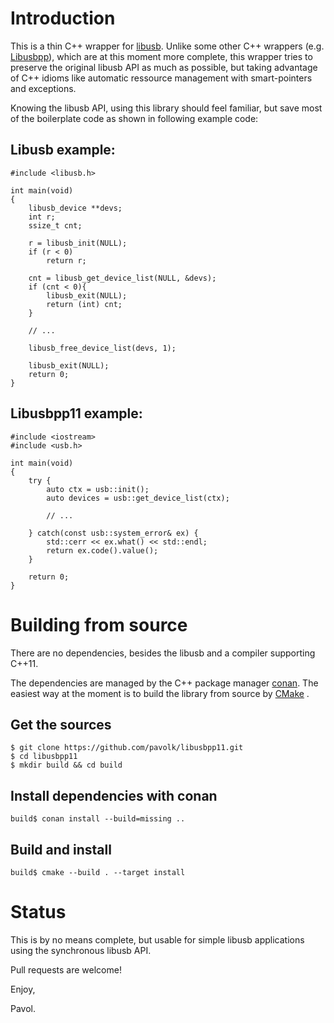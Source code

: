 # Introduction

This is a thin C++ wrapper for [libusb](https://github.com/libusb/libusb.git). Unlike some other C++ wrappers (e.g. [Libusbpp](https://github.com/zarthcode/Libusbpp)), which are at this moment more complete, this wrapper tries to preserve the original libusb API as much as possible, but taking advantage of C++ idioms like automatic ressource management with smart-pointers and exceptions.

Knowing the libusb API, using this library should feel familiar, but save most of the boilerplate code as shown in following example code:

## Libusb example:

```
#include <libusb.h>

int main(void)
{
	libusb_device **devs;
	int r;
	ssize_t cnt;

	r = libusb_init(NULL);
	if (r < 0)
		return r;

	cnt = libusb_get_device_list(NULL, &devs);
	if (cnt < 0){
		libusb_exit(NULL);
		return (int) cnt;
	}

	// ...
	
	libusb_free_device_list(devs, 1);

	libusb_exit(NULL);
	return 0;
}
```

## Libusbpp11 example:

```
#include <iostream>
#include <usb.h>

int main(void)
{
	try {
		auto ctx = usb::init();
		auto devices = usb::get_device_list(ctx);

		// ...
		
	} catch(const usb::system_error& ex) {
		std::cerr << ex.what() << std::endl;
		return ex.code().value();
	}
	
	return 0;
}
```

# Building from source

There are no dependencies, besides the libusb and a compiler supporting C++11. 

The dependencies are managed by the C++ package manager [conan](https://conan.io/downloads.html). The easiest way at the moment is to build the library from source by [CMake](https://cmake.org/download/) .

## Get the sources

```
$ git clone https://github.com/pavolk/libusbpp11.git
$ cd libusbpp11
$ mkdir build && cd build
```

## Install dependencies with conan

```
build$ conan install --build=missing ..
```

## Build and install

```
build$ cmake --build . --target install
```

# Status 

This is by no means complete, but usable for simple libusb applications using the synchronous libusb API.

Pull requests are welcome! 

Enjoy,

Pavol.
